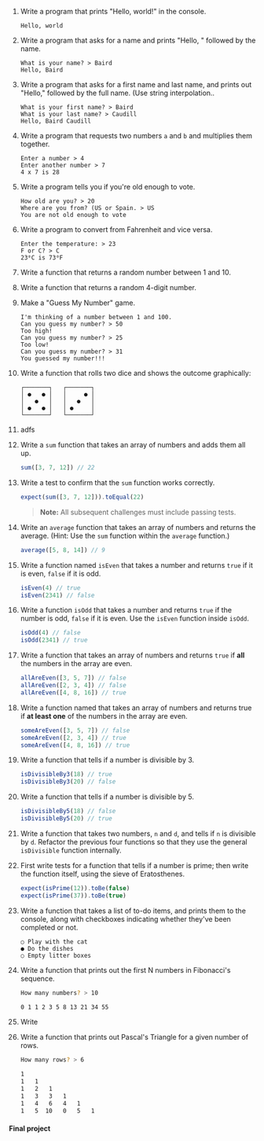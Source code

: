 ﻿1.  Write a program that prints "Hello, world!" in the console.

    ```
    Hello, world
    ```

2.  Write a program that asks for a name and prints "Hello, " followed by the name.

    ```
    What is your name? > Baird
    Hello, Baird
    ```

3.  Write a program that asks for a first name and last name, and prints out "Hello," followed by
    the full name. (Use string interpolation..

    ```
    What is your first name? > Baird
    What is your last name? > Caudill
    Hello, Baird Caudill
    ```

4.  Write a program that requests two numbers `a` and `b` and multiplies them together.

    ```
    Enter a number > 4
    Enter another number > 7
    4 x 7 is 28
    ```

5.  Write a program tells you if you're old enough to vote.

    ```
    How old are you? > 20
    Where are you from? (US or Spain. > US
    You are not old enough to vote
    ```

6.  Write a program to convert from Fahrenheit and vice versa.

    ```
    Enter the temperature: > 23
    F or C? > C
    23⁰C is 73⁰F
    ```

7.  Write a function that returns a random number between 1 and 10.

8.  Write a function that returns a random 4-digit number.

9.  Make a "Guess My Number" game.

    ```
    I'm thinking of a number between 1 and 100.
    Can you guess my number? > 50
    Too high!
    Can you guess my number? > 25
    Too low!
    Can you guess my number? > 31
    You guessed my number!!!
    ```

10. Write a function that rolls two dice and shows the outcome graphically:

    ```
    ┌───────┐   ┌───────┐
    │ ●   ● │   │     ● │
    │   ●   │   │   ●   │
    │ ●   ● │   │ ●     │
    └───────┘   └───────┘
    ```

11. adfs

12. Write a `sum` function that takes an array of numbers and adds them all up.

    ```js
    sum([3, 7, 12]) // 22
    ```

13. Write a test to confirm that the `sum` function works correctly.

    ```js
    expect(sum([3, 7, 12])).toEqual(22)
    ```

    > **Note:** All subsequent challenges must include passing tests.

14. Write an `average` function that takes an array of numbers and returns the average. (Hint: Use
    the `sum` function within the `average` function.)

    ```js
    average([5, 8, 14]) // 9
    ```

15. Write a function named `isEven` that takes a number and returns `true` if it is even, `false` if
    it is odd.

    ```js
    isEven(4) // true
    isEven(2341) // false
    ```

16. Write a function `isOdd` that takes a number and returns `true` if the number is odd, `false` if
    it is even. Use the `isEven` function inside `isOdd`.

    ```js
    isOdd(4) // false
    isOdd(2341) // true
    ```

17. Write a function that takes an array of numbers and returns `true` if **all** the numbers in the
    array are even.

    ```js
    allAreEven([3, 5, 7]) // false
    allAreEven([2, 3, 4]) // false
    allAreEven([4, 8, 16]) // true
    ```

18. Write a function named that takes an array of numbers and returns true if **at least one** of
    the numbers in the array are even.

    ```js
    someAreEven([3, 5, 7]) // false
    someAreEven([2, 3, 4]) // true
    someAreEven([4, 8, 16]) // true
    ```

19. Write a function that tells if a number is divisible by 3.

    ```js
    isDivisibleBy3(18) // true
    isDivisibleBy3(20) // false
    ```

20. Write a function that tells if a number is divisible by 5.

    ```js
    isDivisibleBy5(18) // false
    isDivisibleBy5(20) // true
    ```

21. Write a function that takes two numbers, `n` and `d`, and tells if `n` is divisible by `d`.
    Refactor the previous four functions so that they use the general `isDivisible` function
    internally.

22. First write tests for a function that tells if a number is prime; then write the function
    itself, using the sieve of Eratosthenes.

    ```js
    expect(isPrime(12)).toBe(false)
    expect(isPrime(37)).toBe(true)
    ```

23. Write a function that takes a list of to-do items, and prints them to the console, along with
    checkboxes indicating whether they've been completed or not.

    ```
    ○ Play with the cat
    ● Do the dishes
    ○ Empty litter boxes
    ```

24. Write a function that prints out the first N numbers in Fibonacci's sequence.

    ```bash
    How many numbers? > 10

    0 1 1 2 3 5 8 13 21 34 55
    ```

25. Write

26. Write a function that prints out Pascal's Triangle for a given number of rows.

    ```bash
    How many rows? > 6

    1
    1   1
    1   2   1
    1   3   3   1
    1   4   6   4   1
    1   5  10   0   5   1
    ```

#### Final project
